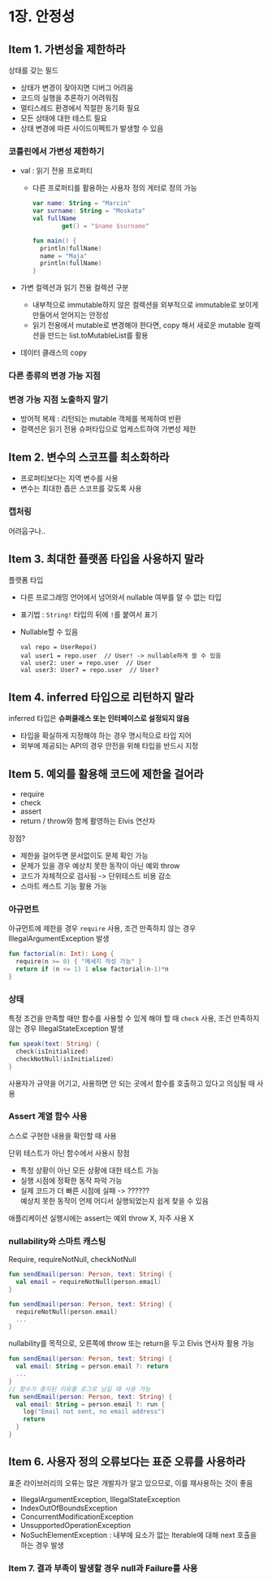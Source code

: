 # 1장. 안정성

## Item 1. 가변성을 제한하라

상태를 갖는 필드

- 상태가 변경이 잦아지면 디버그 어려움
- 코드의 실행을 추론하기 어려워짐
- 멀티스레드 환경에서 적절한 동기화 필요
- 모든 상태에 대한 테스트 필요
- 상태 변경에 따른 사이드이펙트가 발생할 수 있음

### 코틀린에서 가변성 제한하기

- val : 읽기 전용 프로퍼티

  - 다른 프로퍼티를 활용하는 사용자 정의 게터로 정의 가능  
    ```kotlin
    var name: String = "Marcin"
    var surname: String = "Moskata"
    val fullName
    		get() = "$name $surname"
    
    fun main() {
      println(fullName)
      name = "Maja"
      println(fullName)
    }
    ```

    

- 가변 컬렉션과 읽기 전용 컬렉션 구분

  - 내부적으로 immutable하지 않은 컬렉션을 외부적으로 immutable로 보이게 만들어서 얻어지는 안정성
  - 읽기 전용에서 mutable로 변경해야 한다면, copy 해서 새로운 mutable 컬렉션을 만드는 list.toMutableList를 활용

- 데이터 클래스의 copy

### 다른 종류의 변경 가능 지점

### 변경 가능 지점 노출하지 말기

- 방어적 복제 : 리턴되는 mutable 객체를 복제하여 반환
- 컬랙션은 읽기 전용 슈퍼타입으로 업케스트하여 가변성 제한

  

## Item 2. 변수의 스코프를 최소화하라

- 프로퍼티보다는 지역 변수를 사용
- 변수는 최대한 좁은 스코프를 갖도록 사용

### 캡처링

어려웁구나..

###   

## Item 3. 최대한 플랫폼 타입을 사용하지 말라

플랫폼 타입

- 다른 프로그래밍 언어에서 넘어와서 nullable 여부를 알 수 없는 타입  

- 표기법 : `String!` 타입의 뒤에 `!`를 붙여서 표기

- Nullable할 수 있음  
  ```
  val repo = UserRepo()
  val user1 = repo.user  // User! -> nullable하게 쓸 수 있음
  val user2: user = repo.user  // User
  val user3: User? = repo.user  // User?
  ```

  

## Item 4. inferred 타입으로 리턴하지 말라

inferred 타입은 **슈퍼클래스 또는 인터페이스로 설정되지 않음**

- 타입을 확실하게 지정해야 하는 경우 명시적으로 타입 지어
- 외부에 제공되는 API의 경우 안전을 위해 타입을 반드시 지정

  

## Item 5. 예외를 활용해 코드에 제한을 걸어라

- require
- check
- assert
- return / throw와 함께 활영하는 Elvis 연산자

장점?

- 제한을 걸어두면 문서없이도 문제 확인 가능
- 문제가 있을 경우 예상치 못한 동작이 아닌 예외 throw
- 코드가 자체적으로 검사됨 -> 단위테스트 비용 감소
- 스마트 캐스트 기능 활용 가능

### 아규먼트

아규먼트에 제한을 경우 `require` 사용, 조건 만족하지 않는 경우 IllegalArgumentException 발생

```kotlin
fun factorial(n: Int): Long {
  require(n >= 0) { "메세지 작성 가능" }
  return if (n <= 1) 1 else factorial(n-1)*n
}
```

### 상태

특정 조건을 만족할 때만 함수를 사용할 수 있게 해야 할 때 `check` 사용, 조건 만족하지 않는 경우 IllegalStateException 발생

```kotlin
fun speak(text: String) {
  check(isInitialized)
  checkNotNull(isInitialized)
}
```

사용자가 규약을 어기고, 사용하면 안 되는 곳에서 함수를 호출하고 있다고 의심될 때 사용

### Assert 계열 함수 사용

스스로 구현한 내용을 확인할 때 사용  

단위 테스트가 아닌 함수에서 사용시 장점

- 특정 상황이 아닌 모든 상황에 대한 테스트 가능
- 실행 시점에 정확한 동작 파악 가능
- 실제 코드가 더 빠른 시점에 실패 -> ??????  
  예상치 못한 동작이 언제 어디서 실행되었는지 쉽게 찾을 수 있음

애플리케이션 실행시에는 assert는 예외 throw X, 자주 사용 X

### nullability와 스마트 캐스팅

Require, requireNotNull, checkNotNull
```kotlin
fun sendEmail(person: Person, text: String) {
  val email = requireNotNull(person.email)
}

fun sendEmail(person: Person, text: String) {
  requireNotNull(person.email)
  ...
}
```

nullability를 목적으로, 오른쪽에 throw 또는 return을 두고 Elvis 연사자 활용 가능

```kotlin
fun sendEmail(person: Person, text: String) {
  val email: String = person.email ?: return
  ...
}
// 함수가 중지된 이유를 로그로 남길 때 사용 가능
fun sendEmail(person: Person, text: String) {
  val email: String = person.email ?: run {
    log("Email not sent, no email address")
    return
  }
}
```

   

## Item 6. 사용자 정의 오류보다는 표준 오류를 사용하라

표준 라이브러리의 오류는 많은 개발자가 알고 있으므로, 이를 재사용하는 것이 좋음

- IllegalArgumentException, IllegalStateException
- IndexOutOfBoundsException
- ConcurrentModificationException
- UnsupportedOperationException
- NoSuchElementException : 내부에 요소가 없는 Iterable에 대해 next 호출을 하는 경우 발생

  

### Item 7. 결과 부족이 발생할 경우 null과 Failure를 사용

